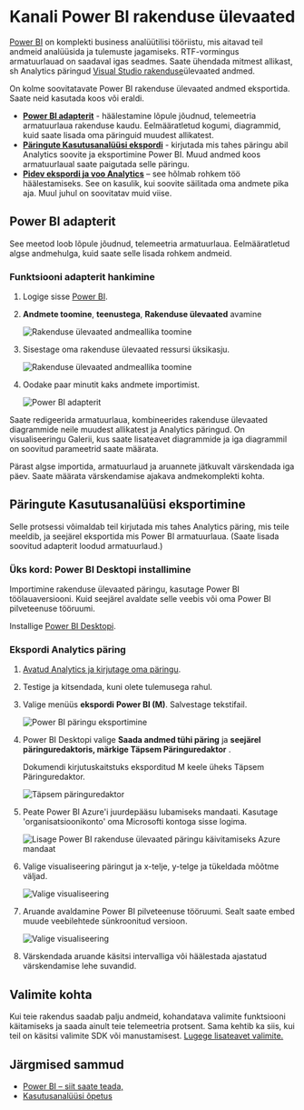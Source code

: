 <properties 
    pageTitle="Power BI rakenduse ülevaated eksportimine | Microsoft Azure'i" 
    description="Päringute Kasutusanalüüsi saab kuvada Power BI." 
    services="application-insights" 
    documentationCenter=""
    authors="noamben" 
    manager="douge"/>

<tags 
    ms.service="application-insights" 
    ms.workload="tbd" 
    ms.tgt_pltfrm="ibiza" 
    ms.devlang="na" 
    ms.topic="article" 
    ms.date="10/18/2016" 
    ms.author="awills"/>

# <a name="feed-power-bi-from-application-insights"></a>Kanali Power BI rakenduse ülevaated

[Power BI](http://www.powerbi.com/) on komplekti business analüütilisi tööriistu, mis aitavad teil andmeid analüüsida ja tulemuste jagamiseks. RTF-vormingus armatuurlauad on saadaval igas seadmes. Saate ühendada mitmest allikast, sh Analytics päringud [Visual Studio rakenduse](app-insights-overview.md)ülevaated andmed.

On kolme soovitatavate Power BI rakenduse ülevaated andmed eksportida. Saate neid kasutada koos või eraldi.

* [**Power BI adapterit**](#power-pi-adapter) - häälestamine lõpule jõudnud, telemeetria armatuurlaua rakenduse kaudu. Eelmääratletud kogumi, diagrammid, kuid saate lisada oma päringuid muudest allikatest.
* [**Päringute Kasutusanalüüsi ekspordi**](#export-analytics-queries) - kirjutada mis tahes päringu abil Analytics soovite ja eksportimine Power BI. Muud andmed koos armatuurlaual saate paigutada selle päringu.
* [**Pidev ekspordi ja voo Analytics**](app-insights-export-stream-analytics.md) – see hõlmab rohkem töö häälestamiseks. See on kasulik, kui soovite säilitada oma andmete pika aja. Muul juhul on soovitatav muid viise.

## <a name="power-bi-adapter"></a>Power BI adapterit

See meetod loob lõpule jõudnud, telemeetria armatuurlaua. Eelmääratletud algse andmehulga, kuid saate selle lisada rohkem andmeid.

### <a name="get-the-adapter"></a>Funktsiooni adapterit hankimine

1. Logige sisse [Power BI](https://app.powerbi.com/).
2. **Andmete toomine**, **teenustega**, **Rakenduse ülevaated** avamine

    ![Rakenduse ülevaated andmeallika toomine](./media/app-insights-export-power-bi/power-bi-adapter.png)

3. Sisestage oma rakenduse ülevaated ressursi üksikasju.

    ![Rakenduse ülevaated andmeallika toomine](./media/app-insights-export-power-bi/azure-subscription-resource-group-name.png)

4. Oodake paar minutit kaks andmete importimist.

    ![Power BI adapterit](./media/app-insights-export-power-bi/010.png)


Saate redigeerida armatuurlaua, kombineerides rakenduse ülevaated diagrammide neile muudest allikatest ja Analytics päringud. On visualiseeringu Galerii, kus saate lisateavet diagrammide ja iga diagrammil on soovitud parameetrid saate määrata.

Pärast algse importida, armatuurlaud ja aruannete jätkuvalt värskendada iga päev. Saate määrata värskendamise ajakava andmekomplekti kohta.


## <a name="export-analytics-queries"></a>Päringute Kasutusanalüüsi eksportimine

Selle protsessi võimaldab teil kirjutada mis tahes Analytics päring, mis teile meeldib, ja seejärel eksportida mis Power BI armatuurlaua. (Saate lisada soovitud adapterit loodud armatuurlaud.)

### <a name="one-time-install-power-bi-desktop"></a>Üks kord: Power BI Desktopi installimine

Importimine rakenduse ülevaated päringu, kasutage Power BI töölauaversiooni. Kuid seejärel avaldate selle veebis või oma Power BI pilveteenuse tööruumi. 

Installige [Power BI Desktopi](https://powerbi.microsoft.com/en-us/desktop/).

### <a name="export-an-analytics-query"></a>Ekspordi Analytics päring

1. [Avatud Analytics ja kirjutage oma päringu](app-insights-analytics-tour.md).
2. Testige ja kitsendada, kuni olete tulemusega rahul.
3. Valige menüüs **ekspordi** **Power BI (M)**. Salvestage tekstifail.

    ![Power BI päringu eksportimine](./media/app-insights-export-power-bi/analytics-export-power-bi.png)
4. Power BI Desktopi valige **Saada andmed tühi päring** ja **seejärel päringuredaktoris, märkige **Täpsem Päringuredaktor**** .


    Dokumendi kirjutuskaitstuks eksporditud M keele üheks Täpsem Päringuredaktor.

    ![Täpsem päringuredaktor](./media/app-insights-export-power-bi/power-bi-import-analytics-query.png)

5. Peate Power BI Azure'i juurdepääsu lubamiseks mandaati. Kasutage 'organisatsioonikonto' oma Microsofti kontoga sisse logima.

    ![Lisage Power BI rakenduse ülevaated päringu käivitamiseks Azure mandaat](./media/app-insights-export-power-bi/power-bi-import-sign-in.png)

6. Valige visualiseering päringut ja x-telje, y-telge ja tükeldada mõõtme väljad.

    ![Valige visualiseering](./media/app-insights-export-power-bi/power-bi-analytics-visualize.png)

7. Aruande avaldamine Power BI pilveteenuse tööruumi. Sealt saate embed muude veebilehtede sünkroonitud versioon.

    ![Valige visualiseering](./media/app-insights-export-power-bi/publish-power-bi.png)
 
8. Värskendada aruande käsitsi intervalliga või häälestada ajastatud värskendamise lehe suvandid.


## <a name="about-sampling"></a>Valimite kohta

Kui teie rakendus saadab palju andmeid, kohandatava valimite funktsiooni käitamiseks ja saada ainult teie telemeetria protsent. Sama kehtib ka siis, kui teil on käsitsi valimite SDK või manustamisest. [Lugege lisateavet valimite.](app-insights-sampling.md)
 

## <a name="next-steps"></a>Järgmised sammud

* [Power BI – siit saate teada,](http://www.powerbi.com/learning/)
* [Kasutusanalüüsi õpetus](app-insights-analytics-tour.md)
